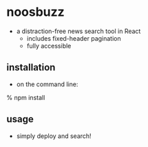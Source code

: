 # noosbuzz

- a distraction-free news search tool in React
  - includes fixed-header pagination
  - fully accessible

## installation

- on the command line:

% npm install

## usage

- simply deploy and search!
